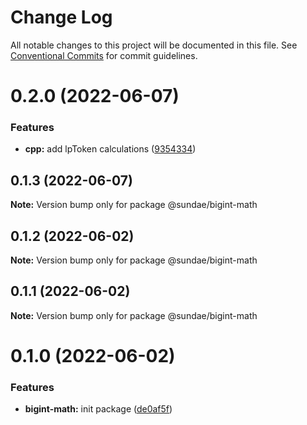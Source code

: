 # Change Log

All notable changes to this project will be documented in this file.
See [Conventional Commits](https://conventionalcommits.org) for commit guidelines.

# 0.2.0 (2022-06-07)


### Features

* **cpp:** add lpToken calculations ([9354334](https://github.com/sundaeswap-finance/defi-sdk/commit/93543340e3fec8924a8b02c8a105f17edf069166))





## 0.1.3 (2022-06-07)

**Note:** Version bump only for package @sundae/bigint-math





## 0.1.2 (2022-06-02)

**Note:** Version bump only for package @sundae/bigint-math





## 0.1.1 (2022-06-02)

**Note:** Version bump only for package @sundae/bigint-math





# 0.1.0 (2022-06-02)


### Features

* **bigint-math:** init package ([de0af5f](https://github.com/sundaeswap-finance/defi-sdk/commit/de0af5f41f5f9b782b9b2f4a84e2015573707111))
